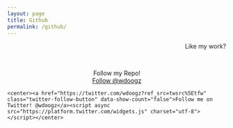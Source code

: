 ```yaml
---
layout: page
title: Github
permalink: /github/
---
```


<span class="page-tagline"><marquee scrollamount="3" behavior="alternate" scrolldelay="225">Like my work?</marquee></span>



<div class="post-content-download">
  <p>
    <br />
  </p>
  <div class="download">
    <center><i class="fa fa-heart"></i> Follow my Repo!<i class="fa fa-heart"></i></center>
    <center><a class="github-button" href="https://github.com/wdoogz" data-color-scheme="no-preference: dark; light: light; dark: dark;" data-show-count="true" aria-label="Follow @wdoogz on GitHub">Follow @wdoogz</a></center>

    <center><a href="https://twitter.com/wdoogz?ref_src=twsrc%5Etfw" class="twitter-follow-button" data-show-count="false">Follow me on Twitter! @wdoogz</a><script async src="https://platform.twitter.com/widgets.js" charset="utf-8"></script></center>
  </div>
</div>
